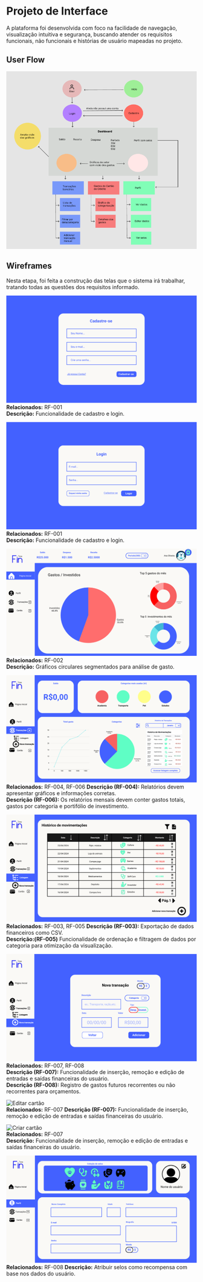 
# Projeto de Interface

A plataforma foi desenvolvida com foco na facilidade de navegação, visualização intuitiva e segurança, buscando atender os requisitos funcionais, não funcionais e histórias de usuário mapeadas no projeto.

## User Flow

![Userflow fintime](img/userflow-fintime.png)

## Wireframes

Nesta etapa, foi feita a construção das telas que o sistema irá trabalhar, tratando todas as questões dos requisitos informado.

![Cadastro](img/Cadastro.png)  
**Relacionados:** RF-001  
**Descrição:** Funcionalidade de cadastro e login.


![Login](img/Login.png)  
**Relacionados:** RF-001  
**Descrição:** Funcionalidade de cadastro e login.


![Home](img/Home.png)  
**Relacionados:** RF-002  
**Descrição:** Gráficos circulares segmentados para análise de gasto.


![Transações](img/Transações.png)  
**Relacionados:** RF-004, RF-006 
**Descrição (RF-004):** Relatórios devem apresentar gráficos e informações corretas.  
**Descrição (RF-006):** Os relatórios mensais devem conter gastos totais, gastos por categoria e portifólio de investimento.


![Lista de transações](img/Lista_de_transações.png)  
**Relacionados:**  RF-003, RF-005
**Descrição (RF-003):** Exportação de dados financeiros como CSV.  
**Descrição:(RF-005)** Funcionalidade de ordenação e filtragem de dados por categoria para otimização da visualização.


![Adicionar transações](img/Adicionar_transações.png)  
**Relacionados:** RF-007, RF-008  
**Descrição (RF-007):** Funcionalidade de inserção, remoção e edição de entradas e saídas financeiras do usuário.  
**Descrição (RF-008):** Registro de gastos futuros recorrentes ou não recorrentes para orçamentos.


![Editar cartão](img/Editar_cartão.png)  
**Relacionados:** RF-007
**Descrição (RF-007):** Funcionalidade de inserção, remoção e edição de entradas e saídas financeiras do usuário.

![Criar cartão](img/Criar_cartão.png)  
**Relacionados:** RF-007  
**Descrição:** Funcionalidade de inserção, remoção e edição de entradas e saídas financeiras do usuário.


![Perfil](img/Perfil.png)  
**Relacionados:** RF-008
**Descrição:** Atribuir selos como recompensa com base nos dados do usuário.


